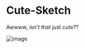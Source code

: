 # Cute-Sketch
Awwww, isn't that just cute??

![image](https://github.com/user-attachments/assets/db08c3c0-0faa-4bfa-9fb5-c19e658fc17e)
